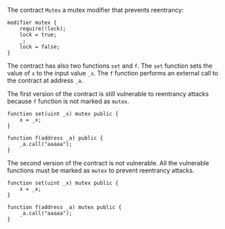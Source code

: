 The contract `Mutex` a mutex modifier that prevents reentrancy:
```
modifier mutex {
    require(!lock);
    lock = true;
    _;
    lock = false;
}
```
The contract has also two functions `set` and `f`. The `set` function sets the value of `x` to the input value `_x`. The `f` function performs an external call to the contract at address `_a`.

The first version of the contract is still vulnerable to reentrancy attacks because `f` function is not marked as `mutex`. 
```
function set(uint _x) mutex public {
    x = _x;
}

function f(address _a) public {
    _a.call("aaaaa");
}
```

The second version of the contract is not vulnerable. All the vulnerable functions must be marked as `mutex` to prevent reentrancy attacks. 
```
function set(uint _x) mutex public {
    x = _x;
}

function f(address _a) mutex public {
    _a.call("aaaaa");
}
```